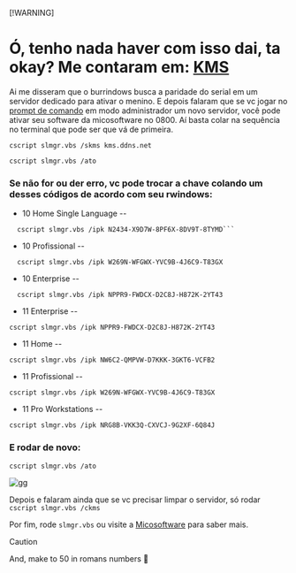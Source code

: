 [!WARNING] 
# Ó, tenho nada haver com isso dai, ta okay? Me contaram em: [KMS](https://gist.github.com/mokoshalb/b87326bbb62805e94da72f8d0f73f563) 




Ai me disseram que o burrindows busca a paridade do serial em um servidor dedicado para ativar o menino.
E depois falaram que se vc jogar no [prompt de comando](https://pt.wikihow.com/Executar-o-Prompt-de-Comando-como-Administrador-no-Windows) em modo administrador um novo servidor, você pode ativar seu software da micosoftware no 0800.
Aí basta colar na sequência no terminal que pode ser que vá de primeira.

```
cscript slmgr.vbs /skms kms.ddns.net
```
```
cscript slmgr.vbs /ato
```

### Se não for ou der erro, vc pode trocar a chave colando um desses códigos de acordo com seu rwindows:

  * 10 Home Single Language -- 
```
  cscript slmgr.vbs /ipk N2434-X9D7W-8PF6X-8DV9T-8TYMD```
```
  * 10 Profissional -- 
```
  cscript slmgr.vbs /ipk W269N-WFGWX-YVC9B-4J6C9-T83GX
``` 
  * 10 Enterprise -- 
```
  cscript slmgr.vbs /ipk NPPR9-FWDCX-D2C8J-H872K-2YT43
```
  * 11 Enterprise -- 
```
cscript slmgr.vbs /ipk NPPR9-FWDCX-D2C8J-H872K-2YT43
```
  * 11 Home --
```
cscript slmgr.vbs /ipk NW6C2-QMPVW-D7KKK-3GKT6-VCFB2
```
  * 11 Profissional -- 
```
cscript slmgr.vbs /ipk W269N-WFGWX-YVC9B-4J6C9-T83GX
```
  * 11 Pro Workstations --	
```
cscript slmgr.vbs /ipk NRG8B-VKK3Q-CXVCJ-9G2XF-6Q84J
```

### E rodar de novo:
```
cscript slmgr.vbs /ato
```

 ![gg](https://media.tenor.com/O7I6jP528WoAAAAi/potato-kawaii-potato.gif)

 
 Depois e falaram ainda que se vc precisar limpar o servidor, só rodar ```cscript slmgr.vbs /ckms```
  
 Por fim, rode ```slmgr.vbs``` ou visite a [Micosoftware]((https://learn.microsoft.com/pt-br/windows-server/get-started/kms-client-activation-keys?tabs=server2025%2Cwindows1110ltsc%2Cversion1803%2Cwindows81)) para saber mais.
  
 

> [!CAUTION] 
> And, make to 50 in romans numbers 🤣
